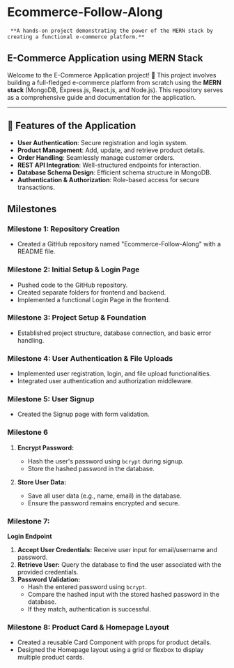# Ecommerce-Follow-Along
     
     **A hands-on project demonstrating the power of the MERN stack by creating a functional e-commerce platform.**

## E-Commerce Application using MERN Stack

Welcome to the E-Commerce Application project! 🚀 This project involves building a full-fledged e-commerce platform from scratch using the **MERN stack** (MongoDB, Express.js, React.js, and Node.js). This repository serves as a comprehensive guide and documentation for the application.

---

## 🌟 Features of the Application

- **User Authentication**: Secure registration and login system.
- **Product Management**: Add, update, and retrieve product details.
- **Order Handling**: Seamlessly manage customer orders.
- **REST API Integration**: Well-structured endpoints for interaction.
- **Database Schema Design**: Efficient schema structure in MongoDB.
- **Authentication & Authorization**: Role-based access for secure transactions. 


## Milestones

### Milestone 1: Repository Creation

* Created a GitHub repository named "Ecommerce-Follow-Along" with a README file.

### Milestone 2: Initial Setup & Login Page

* Pushed code to the GitHub repository.
* Created separate folders for frontend and backend.
* Implemented a functional Login Page in the frontend.

### Milestone 3: Project Setup & Foundation

* Established project structure, database connection, and basic error handling.

### Milestone 4: User Authentication & File Uploads

* Implemented user registration, login, and file upload functionalities.
* Integrated user authentication and authorization middleware.

### Milestone 5: User Signup

* Created the Signup page with form validation.

### Milestone 6

1. **Encrypt Password:**
    * Hash the user's password using `bcrypt` during signup.
    * Store the hashed password in the database.

2. **Store User Data:**
    * Save all user data (e.g., name, email) in the database. 
    * Ensure the password remains encrypted and secure.


### Milestone 7:

**Login Endpoint**

1. **Accept User Credentials:** Receive user input for email/username and password.
2. **Retrieve User:** Query the database to find the user associated with the provided credentials.
3. **Password Validation:**
    * Hash the entered password using `bcrypt`.
    * Compare the hashed input with the stored hashed password in the database. 
    * If they match, authentication is successful.

### Milestone 8: Product Card & Homepage Layout

* Created a reusable Card Component with props for product details.
* Designed the Homepage layout using a grid or flexbox to display multiple product cards.